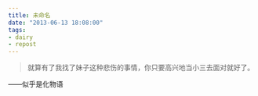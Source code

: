 ```yaml
---
title: 未命名
date: "2013-06-13 18:08:00"
tags:
- dairy
- repost
---
```

> 就算有了我找了妹子这种悲伤的事情，你只要高兴地当小三去面对就好了。

——似乎是化物语